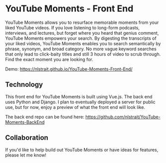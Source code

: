 # YouTube Moments - Front End
YouTube Moments allows you to resurface memorable moments from your liked YouTube videos. If you love listening to long-form podcasts, interviews, and lectures, but forget where you heard that genius comment, YouTube Moments empowers your search. By digesting the transcripts of your liked videos, YouTube Moments enables you to search semantically by phrase, synonym, and broad category. No more vague keyword searches that only lead to click-baity titles and still 3 hours of video to scrub through. Find the exact moment you are looking for.

Demo: https://nlstrait.github.io/YouTube-Moments-Front-End/

## Technology
This front end for YouTube Moments is built using Vue.js. The back end uses Python and Django. I plan to eventually deployed a server for public use, but for now, enjoy a preview of what the front end will look like.

The back end repo can be found here: https://github.com/nlstrait/YouTube-Moments-BackEnd

## Collaboration
If you'd like to help build out YouTube Moments or have ideas for features, please let me know!
